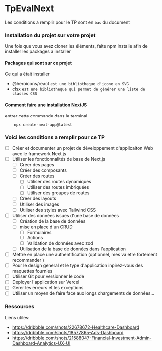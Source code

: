 # TpEvalNext

Les conditions a remplir pour le TP sont en `bas` du document


### Installation du projet sur votre projet 

Une fois que vous avez cloner les éléments, faite npm installe afin de installer les packages a installer 

#### Packages qui sont sur ce projet 
Ce qui a était installer 
  - @heroicons/react `est une bibliotheque d'icone en SVG`
  - clsx `est une bibliotheque qui permet de générer une liste de classes CSS `

#### Comment faire une installation NextJS 

entrer cette commande dans le terminal 
``` 
    npx create-next-app@latest
```

### Voici les conditions a remplir pour ce TP 
- [ ] Créer et documenter un projet de développement d'applicaiton Web avec le framework Next.js
- [ ] Utiliser les fonctionnalités de base de Next.js
  - [ ] Créer des pages
  - [ ] Créer des composants
  - [ ] Créer des routes
    - [ ] Utiliser des routes dynamiques
    - [ ] Utiliser des routes imbriquées
    - [ ] Utiliser des groupes de routes 
  - [ ] Creer des layouts
  - [ ] Utiliser des images
  - [ ] Utiliser des styles avec Tailwind CSS
- [ ] Utiliser des données issues d'une base de données
  - [ ] Création de la base de données
  - [ ] mise en place d'un CRUD
    - [ ] Formulaires
    - [ ] Actions
    - [ ] Validation de données avec zod
  - [ ] Utilisation de la base de données dans l'application
- [ ] Mettre en place une authentification (optionnel, mes va etre fortement recommander ) 
- [ ] Pour le design general et le type d'application inpirez-vous des maquettes fournies
- [ ] Utiliser Git pour versionner le code
- [ ] Deployer l'application sur Vercel
- [ ] Gerer les erreurs et les exceptions
- [ ] Utiliser un moyen de faire face aux longs chargements de données...

### Ressources

Liens utiles:

- https://dribbble.com/shots/22678672-Healthcare-Dashboard
- https://dribbble.com/shots/18577865-Ads-Dashboard
- https://dribbble.com/shots/21588047-Financial-Investment-Admin-Dashboard-Analytics-UX-UI